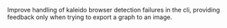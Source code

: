 Improve handling of kaleido browser detection failures in the cli, providing
feedback only when trying to export a graph to an image.
